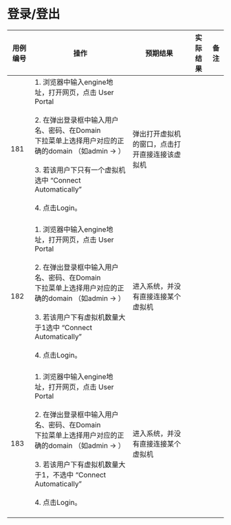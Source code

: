 # 登录/登出

|用例编号|操作|预期结果|实际结果|备注|
|--------|----|--------|--------|----|
|181|1.  浏览器中输入engine地址，打开网页，点击 User Portal<br/><br/>2.  在弹出登录框中输入用户名、密码、在Domain<br/>    下拉菜单上选择用户对应的正确的domain （如admin -\> ）<br/><br/>3.  若该用户下只有一个虚拟机选中 “Connect Automatically”<br/><br/>4.  点击Login。<br/><br/>|弹出打开虚拟机的窗口，点击打开直接连接该虚拟机|||
|182|1.  浏览器中输入engine地址，打开网页，点击 User Portal<br/><br/>2.  在弹出登录框中输入用户名、密码、在Domain<br/>    下拉菜单上选择用户对应的正确的domain （如admin -\> ）<br/><br/>3.  若该用户下有虚拟机数量大于1选中 “Connect Automatically”<br/><br/>4.  点击Login。<br/><br/>|进入系统，并没有直接连接某个虚拟机|||
|183|1.  浏览器中输入engine地址，打开网页，点击 User Portal<br/><br/>2.  在弹出登录框中输入用户名、密码、在Domain<br/>    下拉菜单上选择用户对应的正确的domain （如admin -\> ）<br/><br/>3.  若该用户下有虚拟机数量大于1，不选中 “Connect Automatically”<br/><br/>4.  点击Login。<br/><br/>|进入系统，并没有直接连接某个虚拟机|||

